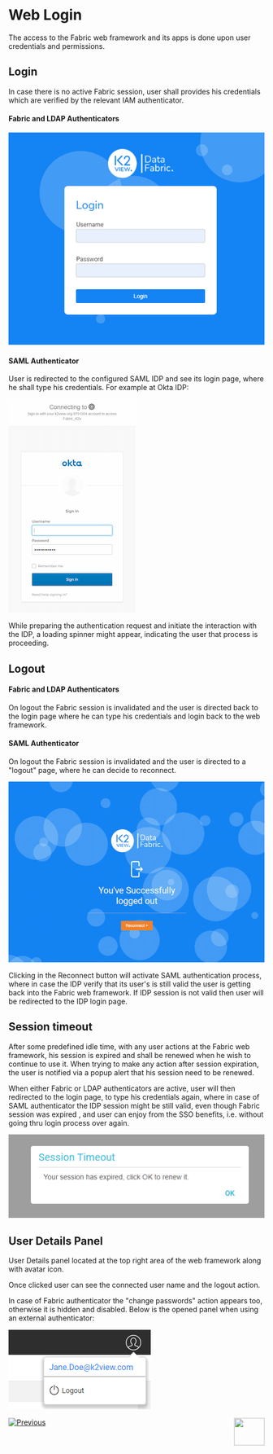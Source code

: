 # Web Login

The access to the Fabric web framework and its apps is done upon user credentials and permissions. 



## Login

In case there is no active Fabric session, user shall provides his credentials which are verified by the relevant IAM authenticator.

#### Fabric and LDAP Authenticators

<img src="/articles/26_fabric_security/images/12_login_fabric.png">

#### SAML Authenticator

User is redirected to the configured SAML IDP and see its login page, where he shall type his credentials. For example at Okta IDP:

<img src="/articles/26_fabric_security/images/12_okta_sso_login.jpg">

While preparing the authentication request and initiate the interaction with the IDP, a loading spinner might appear, indicating the user that process is proceeding.

## Logout

#### Fabric and LDAP Authenticators

On logout the Fabric session is invalidated and the user is directed back to the login page where he can type his credentials and login back to the web framework.

#### SAML Authenticator

On logout the Fabric session is invalidated and the user is directed to a "logout" page, where he can decide to reconnect.

<img src="/articles/26_fabric_security/images/12_sso_reconnect.jpg">

Clicking in the Reconnect button will activate SAML authentication process, where in case the IDP verify that its user's is still valid the user is getting back into the Fabric web framework. If IDP session is not valid then user will be redirected to the IDP login page.

## Session timeout

After some predefined idle time, with any user actions at the Fabric web framework, his session is expired and shall be renewed when he wish to continue to use it. When trying to make any action after session expiration, the user is notified via a popup alert that his session need to be renewed.

When either Fabric or LDAP authenticators are active, user will then redirected to the login page, to type his credentials again, where in case of SAML authenticator the IDP session might be still valid, even though Fabric session was expired , and user can enjoy from the SSO benefits, i.e. without going thru login process over again.

<img src="/articles/26_fabric_security/images/12_timeout_alert.png">

 

## User Details Panel

User Details panel located at the top right area of the web framework along with avatar icon.

Once clicked user can see the connected user name and the logout action.

In case of Fabric authenticator the "change passwords" action appears too, otherwise it is hidden and disabled. Below is the opened panel when using an external authenticator:

<img src="/articles/26_fabric_security/images/12_details_panel_ext.png">











[![Previous](/articles/images/Previous.png)](/articles/26_fabric_security/11_user_IAM_LDAP.md)[<img align="right" width="60" height="54" src="/articles/images/Next.png">](/articles/26_fabric_security/13_user_IAM_configiration.md)